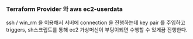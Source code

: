 ### Terraform Provider 와 aws ec2-userdata

ssh / win_rm 을 이용해서 서버에 connection 을 진행하는데 key pair 를 주입하고  
triggers, sh스크립트를 통해 ec2 가상머신이 부팅이되면 수행할 수 있게끔 진행한다.
